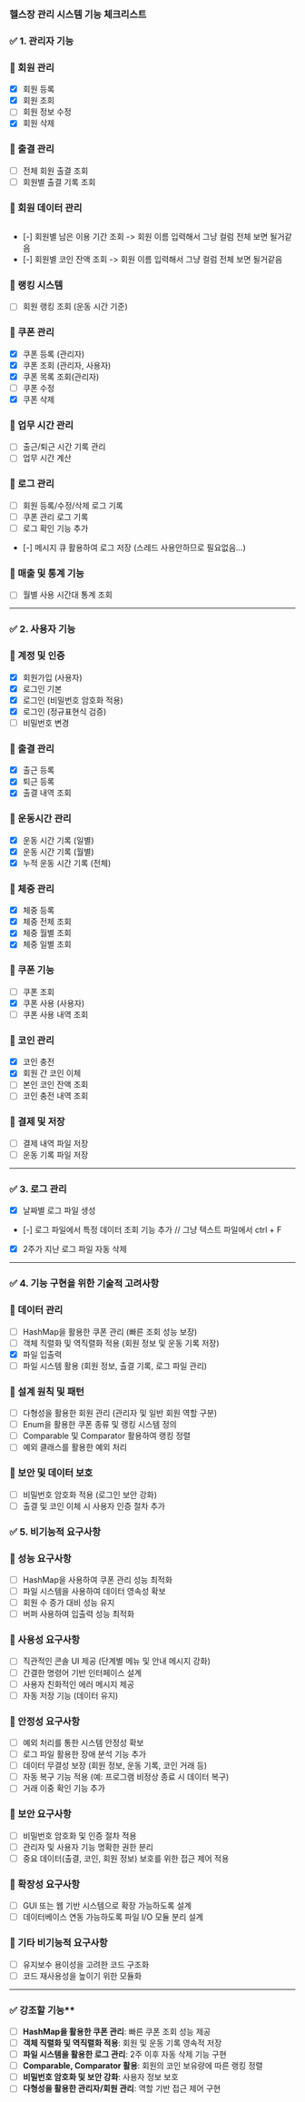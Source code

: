 ### **헬스장 관리 시스템 기능 체크리스트**

### ✅ **1. 관리자 기능**

### 🔹 회원 관리

- [x]  회원 등록
- [x]  회원 조회
- [ ]  회원 정보 수정
- [x]  회원 삭제

### 🔹 출결 관리

- [ ]  전체 회원 출결 조회
- [ ]  회원별 출결 기록 조회

### 🔹 회원 데이터 관리

## 
- [-]  회원별 남은 이용 기간 조회 -> 회원 이름 입력해서 그냥 컬럼 전체 보면 될거같음
- [-]  회원별 코인 잔액 조회 -> 회원 이름 입력해서 그냥 컬럼 전체 보면 될거같음

### 🔹 랭킹 시스템

- [ ]  회원 랭킹 조회 (운동 시간 기준)

### 🔹 쿠폰 관리

- [x]  쿠폰 등록 (관리자)
- [x]  쿠폰 조회 (관리자, 사용자)
- [x]  쿠폰 목록 조회(관리자)
- [ ]  쿠폰 수정 
- [x]  쿠폰 삭제

### 🔹 업무 시간 관리

- [ ]  출근/퇴근 시간 기록 관리
- [ ]  업무 시간 계산

### 🔹 로그 관리

- [ ]  회원 등록/수정/삭제 로그 기록
- [ ]  쿠폰 관리 로그 기록
- [ ]  로그 확인 기능 추가
- [-]  메시지 큐 활용하여 로그 저장 (스레드 사용안하므로 필요없음...)

### 🔹 매출 및 통계 기능

- [ ]  월별 사용 시간대 통계 조회
---

### ✅ **2. 사용자 기능**

### 🔹 계정 및 인증
- [x]  회원가입 (사용자)
- [x]  로그인 기본
- [x]  로그인 (비밀번호 암호화 적용)
- [x]  로그인 (정규표현식 검증)
- [ ]  비밀번호 변경

### 🔹 출결 관리

- [x]  출근 등록
- [x]  퇴근 등록
- [x]  출결 내역 조회

### 🔹 운동시간 관리

- [x]  운동 시간 기록 (일별)
- [x]  운동 시간 기록 (월별)
- [x]  누적 운동 시간 기록 (전체)

### 🔹 체중 관리

- [x]  체중 등록
- [x]  체중 전체 조회
- [x]  체중 월별 조회
- [x]  체중 일별 조회

### 🔹 쿠폰 기능

- [ ]  쿠폰 조회
- [x]  쿠폰 사용 (사용자)
- [ ]  쿠폰 사용 내역 조회

### 🔹 코인 관리

- [x]  코인 충전
- [x]  회원 간 코인 이체
- [ ]  본인 코인 잔액 조회
- [ ]  코인 충전 내역 조회

### 🔹 결제 및 저장

- [ ]  결제 내역 파일 저장
- [ ]  운동 기록 파일 저장

---

### ✅ **3. 로그 관리**

- [x]  날짜별 로그 파일 생성
- [-]  로그 파일에서 특정 데이터 조회 기능 추가	// 그냥 텍스트 파일에서 ctrl + F
- [x]  2주가 지난 로그 파일 자동 삭제

---

### ✅ **4. 기능 구현을 위한 기술적 고려사항**

### 🔹 데이터 관리

- [ ]  HashMap을 활용한 쿠폰 관리 (빠른 조회 성능 보장)
- [ ]  객체 직렬화 및 역직렬화 적용 (회원 정보 및 운동 기록 저장)
- [x]  파일 입출력
- [ ]  파일 시스템 활용 (회원 정보, 출결 기록, 로그 파일 관리)

### 🔹 설계 원칙 및 패턴

- [ ]  다형성을 활용한 회원 관리 (관리자 및 일반 회원 역할 구분)
- [ ]  Enum을 활용한 쿠폰 종류 및 랭킹 시스템 정의
- [ ]  Comparable 및 Comparator 활용하여 랭킹 정렬
- [ ]  예외 클래스를 활용한 예외 처리

### 🔹 보안 및 데이터 보호

- [ ]  비밀번호 암호화 적용 (로그인 보안 강화)
- [ ]  출결 및 코인 이체 시 사용자 인증 절차 추가

### ✅ **5. 비기능적 요구사항**

### 🔹 성능 요구사항

- [ ]  HashMap을 사용하여 쿠폰 관리 성능 최적화
- [ ]  파일 시스템을 사용하여 데이터 영속성 확보
- [ ]  회원 수 증가 대비 성능 유지
- [ ]  버퍼 사용하여 입출력 성능 최적화

### 🔹 사용성 요구사항

- [ ]  직관적인 콘솔 UI 제공 (단계별 메뉴 및 안내 메시지 강화)
- [ ]  간결한 명령어 기반 인터페이스 설계
- [ ]  사용자 친화적인 에러 메시지 제공
- [ ]  자동 저장 기능 (데이터 유지)

### 🔹 안정성 요구사항

- [ ]  예외 처리를 통한 시스템 안정성 확보
- [ ]  로그 파일 활용한 장애 분석 기능 추가
- [ ]  데이터 무결성 보장 (회원 정보, 운동 기록, 코인 거래 등)
- [ ]  자동 복구 기능 적용 (예: 프로그램 비정상 종료 시 데이터 복구)
- [ ]  거래 이중 확인 기능 추가

### 🔹 보안 요구사항

- [ ]  비밀번호 암호화 및 인증 절차 적용
- [ ]  관리자 및 사용자 기능 명확한 권한 분리
- [ ]  중요 데이터(출결, 코인, 회원 정보) 보호를 위한 접근 제어 적용

### 🔹 확장성 요구사항

- [ ]  GUI 또는 웹 기반 시스템으로 확장 가능하도록 설계
- [ ]  데이터베이스 연동 가능하도록 파일 I/O 모듈 분리 설계

### 🔹 기타 비기능적 요구사항

- [ ]  유지보수 용이성을 고려한 코드 구조화
- [ ]  코드 재사용성을 높이기 위한 모듈화

---

### ✅ 강조할 기능**

- [ ]  **HashMap을 활용한 쿠폰 관리**: 빠른 쿠폰 조회 성능 제공
- [ ]  **객체 직렬화 및 역직렬화 적용**: 회원 및 운동 기록 영속적 저장
- [ ]  **파일 시스템을 활용한 로그 관리**: 2주 이후 자동 삭제 기능 구현
- [ ]  **Comparable, Comparator 활용**: 회원의 코인 보유량에 따른 랭킹 정렬
- [ ]  **비밀번호 암호화 및 보안 강화**: 사용자 정보 보호
- [ ]  **다형성을 활용한 관리자/회원 관리**: 역할 기반 접근 제어 구현
